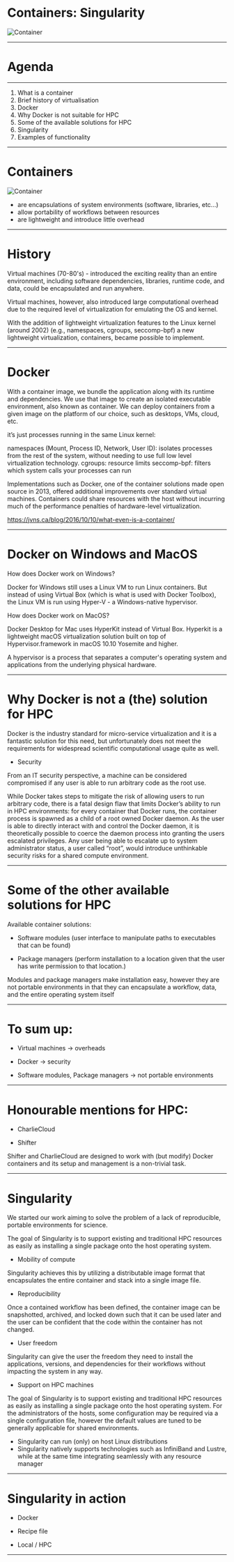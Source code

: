 # Containers: Singularity

![Container](container.jpg)

---

# Agenda

---

1. What is a container
2. Brief history of virtualisation
3. Docker
4. Why Docker is not suitable for HPC
5. Some of the available solutions for HPC
6. Singularity
7. Examples of functionality

---

# Containers

![Container](container.jpg)


- are encapsulations of system environments (software, libraries, etc…)
- allow portability of workflows between resources
- are lightweight and introduce little overhead

---

# History

Virtual machines (70-80's) - introduced the exciting reality than an entire environment, including software dependencies, libraries, runtime code, and data, could be encapsulated and run anywhere.

Virtual machines, however, also introduced large computational overhead due to the required level of virtualization for emulating the OS and kernel.

With the addition of lightweight virtualization features to the Linux kernel (around 2002) (e.g., namespaces, cgroups, seccomp-bpf) a new lightweight virtualization, containers, became possible to implement.

---

# Docker

With a container image, we bundle the application along with its runtime and dependencies. We use that image to create an isolated executable environment, also known as container. We can deploy containers from a given image on the platform of our choice, such as desktops, VMs, cloud, etc.

it’s just processes running in the same Linux kernel:

namespaces (Mount, Process ID, Network, User ID): isolates processes from the rest of the system, without needing to use full low level virtualization technology.
cgroups: resource limits
seccomp-bpf: filters which system calls your processes can run

Implementations such as Docker, one of the container solutions made open source in 2013, offered additional improvements over standard virtual machines. Containers could share resources with the host without incurring much of the performance penalties of hardware-level virtualization.

https://jvns.ca/blog/2016/10/10/what-even-is-a-container/

---

# Docker on Windows and MacOS

How does Docker work on Windows?

Docker for Windows still uses a Linux VM to run Linux containers. But instead of using Virtual Box (which is what is used with Docker Toolbox), the Linux VM is run using Hyper-V - a Windows-native hypervisor.

How does Docker work on MacOS?

Docker Desktop for Mac uses HyperKit instead of Virtual Box. Hyperkit is a lightweight macOS virtualization solution built on top of Hypervisor.framework in macOS 10.10 Yosemite and higher.

A hypervisor is a process that separates a computer's operating system and applications from the underlying physical hardware.

---

# Why Docker is not a (the) solution for HPC

Docker is the industry standard for micro-service virtualization and it is a fantastic solution for this need, but unfortunately does not meet the requirements for widespread scientific computational usage quite as well.

- Security

From an IT security perspective, a machine can be considered compromised if any user is able to run arbitrary code as the root use.

While Docker takes steps to mitigate the risk of allowing users to run arbitrary code, there is a fatal design flaw that limits Docker’s ability to run in HPC environments: for every container that Docker runs, the container process is spawned as a child of a root owned Docker daemon. As the user is able to directly interact with and control the Docker daemon, it is theoretically possible to coerce the daemon process into granting the users escalated privileges. Any user being able to escalate up to system administrator status, a user called “root”, would introduce unthinkable security risks for a shared compute environment.

---

# Some of the other available solutions for HPC

Available container solutions:

- Software modules (user interface to manipulate paths to executables that can be found)

- Package managers (perform installation to a location given that the user has write permission to that location.)

Modules and package managers make installation easy, however they are not portable environments in that they can encapsulate a workflow, data, and the entire operating system itself

---

# To sum up:

- Virtual machines -> overheads

- Docker -> security

- Software modules, Package managers -> not portable environments

---

# Honourable mentions for HPC:

- CharlieCloud

- Shifter

Shifter and CharlieCloud are designed to work with (but modify) Docker containers and its setup and management is a non-trivial task.

---
# Singularity

We started our work aiming to solve the problem of a lack of
reproducible, portable environments for science.

The goal of Singularity is to support existing and traditional HPC resources as easily as installing a single package onto the host operating system.

- Mobility of compute

Singularity achieves this by utilizing a distributable image format that encapsulates the entire container and stack into a single image file.

- Reproducibility

Once a contained workflow has been defined, the container image can be snapshotted, archived, and locked down such that it can be used later and the user can be confident that the code within the container has not changed.

- User freedom

Singularity can give the user the freedom they need to install the applications, versions, and dependencies for their workflows without impacting the system in any way.

- Support on HPC machines

The goal of Singularity is to support existing and traditional HPC resources as easily as installing a single package onto the host operating system. For the administrators of the hosts, some configuration may be required via a single configuration file, however the default values are tuned to be generally applicable for shared environments.

- Singularity can run (only) on host Linux distributions
- Singularity natively supports technologies such as InfiniBand
and Lustre, while at the same time integrating seamlessly with any resource manager

---
# Singularity in action

- Docker

- Recipe file

- Local / HPC

---
